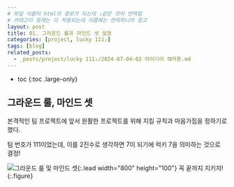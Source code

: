 ```yaml
---
# 파일 이름이 html의 경로가 되는데 ₂같은 것이 안먹힘
# 카테고리 등에는 다 적용되는데 이름에는 안먹히니까 참고
layout: post
title: 01. 그라운드 룰과 마인드 셋 설정
categories: [project, lucky 111₂]
tags: [blog]
related_posts:
  - _posts/project/lucky 111₂/2024-07-04-02 아이디어 해커톤.md
---
```


- toc
{:toc .large-only}

## 그라운드 룰, 마인드 셋
본격적인 팀 프로젝트에 앞서 원활한 프로젝트를 위해 지킬 규칙과 마음가짐을 정하기로 했다.

팀 번호가 111이었는데, 이를 2진수로 생각하면 7이 되기에 럭키 7을 의미하는 것으로 결정!

![그라운드 룰 및 마인드 셋](../../../assets/img/project/lucky%20111₂/groundrule.jpg){:.lead width="800" height="100"}
꼭 끝까지 지키자!
{:.figure}

